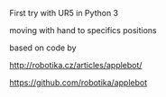 First try with UR5 in Python 3

moving with hand to specifics positions

based on code by 

http://robotika.cz/articles/applebot/


https://github.com/robotika/applebot
